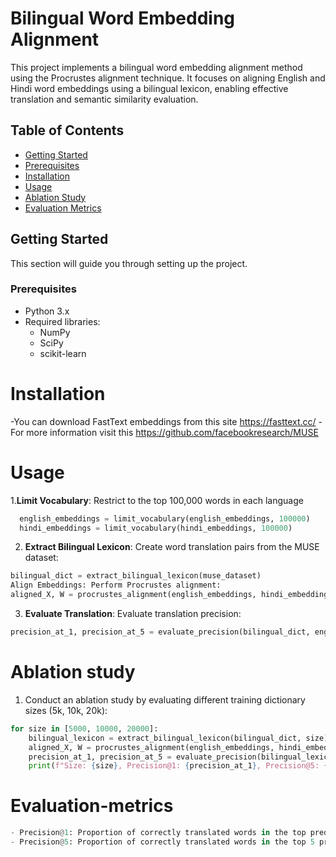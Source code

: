 # Bilingual Word Embedding Alignment

This project implements a bilingual word embedding alignment method using the Procrustes alignment technique. It focuses on aligning English and Hindi word embeddings using a bilingual lexicon, enabling effective translation and semantic similarity evaluation.

## Table of Contents
- [Getting Started](#getting-started)
- [Prerequisites](#prerequisites)
- [Installation](#installation)
- [Usage](#usage)
- [Ablation Study](#ablation-study)
- [Evaluation Metrics](#evaluation-metrics)

## Getting Started

This section will guide you through setting up the project.

### Prerequisites

- Python 3.x
- Required libraries:
  - NumPy
  - SciPy
  - scikit-learn
 
# Installation
-You can download FastText embeddings from this site https://fasttext.cc/
-For more information visit this https://github.com/facebookresearch/MUSE

# Usage
1.**Limit Vocabulary**: Restrict to the top 100,000 words in each language
```python
  english_embeddings = limit_vocabulary(english_embeddings, 100000)
  hindi_embeddings = limit_vocabulary(hindi_embeddings, 100000)
```

2. **Extract Bilingual Lexicon**: Create word translation pairs from the MUSE dataset:
```python
bilingual_dict = extract_bilingual_lexicon(muse_dataset)
Align Embeddings: Perform Procrustes alignment:
aligned_X, W = procrustes_alignment(english_embeddings, hindi_embeddings, bilingual_dict)
```

3. **Evaluate Translation**: Evaluate translation precision:
```python
precision_at_1, precision_at_5 = evaluate_precision(bilingual_dict, english_embeddings, hindi_embeddings, W)
```

# Ablation study
1. Conduct an ablation study by evaluating different training dictionary sizes (5k, 10k, 20k):
```python
for size in [5000, 10000, 20000]:
    bilingual_lexicon = extract_bilingual_lexicon(bilingual_dict, size)
    aligned_X, W = procrustes_alignment(english_embeddings, hindi_embeddings, bilingual_lexicon)
    precision_at_1, precision_at_5 = evaluate_precision(bilingual_lexicon, english_embeddings, hindi_embeddings, W)
    print(f"Size: {size}, Precision@1: {precision_at_1}, Precision@5: {precision_at_5}")
```


# Evaluation-metrics
```python
- Precision@1: Proportion of correctly translated words in the top prediction.
- Precision@5: Proportion of correctly translated words in the top 5 predictions.
```





